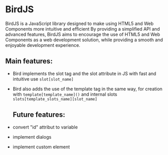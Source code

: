 # BirdJS
 BirdJS is a JavaScript library designed to make using HTML5 and Web Components more intuitive and efficient
By providing a simplified API and advanced features, BirdJS aims to encourage the use of HTML5 and Web Components as a web development solution, while providing a smooth and enjoyable development experience.

## Main features:
- Bird implements the slot tag and the slot attribute in JS with fast and intuitive use `slot[slot_name]`
- Bird also adds the use of the template tag in the same way, for creation with `template[template_name]()` and internal slots `slots[template_slots_name][slot_name]`

  ## Future features:
- convert "id" attribut to variable
- implement dialogs
- implement custom element
